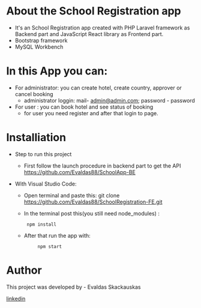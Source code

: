 # About the School Registration app 

* It's an School Registration app  created with PHP Laravel framework as Backend part and JavaScript React library as Frontend part.
* Bootstrap framework
* MySQL Workbench 

# In this   App  you can: 

* For administrator: you can create hotel, create country, approver or cancel booking
    * administrator loggin: mail- admin@admin.com; password - password
* For user : you can book hotel and see status of booking 
    * for user you need register and after that login to page.


# Installiation

* Step to run this project

    * First follow the launch procedure in backend part to get the API  https://github.com/Evaldas88/SchoolApp-BE
* With Visual Studio Code:
    * Open terminal and paste this:
             git clone  https://github.com/Evaldas88/SchoolRegistration-FE.git
    * In the terminal post this(you still need node_modules)  : 

           npm install

    * After that run the app with:

               npm start


# Author

This project was developed by  - Evaldas Skackauskas 

<a href="https://www.linkedin.com/in/evaldas-skackauskas">linkedin</a>
